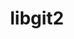 ---
title: "libgit2"
layout: cache
categories: [package, v0.19]
meta: {"versions": ["1.3.1"], "compilers": ["gcc@=11.1.0", "gcc@=7.3.1", "oneapi@=2022.1.0"], "oss": ["amzn2", "ubuntu20.04"], "platforms": ["linux"], "targets": ["x86_64", "x86_64_v3"], "stacks": ["e4s", "e4s-oneapi", "ml-cpu", "ml-cuda", "ml-rocm"], "num_specs": 3, "num_specs_by_stack": {"ml-cuda": 1, "ml-rocm": 1, "ml-cpu": 1, "e4s": 1, "e4s-oneapi": 1}}
spec_details: [{"hash": "ssguk5ctnbx2rmydzgy66t5ocls5jnxd", "compiler": "gcc@=7.3.1", "versions": ["1.3.1"], "os": "amzn2", "platform": "linux", "target": "x86_64_v3", "variants": ["build_system=cmake", "build_type=RelWithDebInfo", "~curl", "https=system", "~ipo", "+mmap", "+ssh"], "stacks": ["ml-cuda", "ml-rocm", "ml-cpu"], "size": "-", "tarball": "https://binaries.spack.io/releases/v0.19/build_cache/linux-amzn2-x86_64_v3/gcc-7.3.1/libgit2-1.3.1/linux-amzn2-x86_64_v3-gcc-7.3.1-libgit2-1.3.1-ssguk5ctnbx2rmydzgy66t5ocls5jnxd.spack"}, {"hash": "j7zrnglmdjlgxrzynt2p4uu7xnum3k5r", "compiler": "gcc@=11.1.0", "versions": ["1.3.1"], "os": "ubuntu20.04", "platform": "linux", "target": "x86_64", "variants": ["build_system=cmake", "build_type=RelWithDebInfo", "~curl", "https=system", "~ipo", "+mmap", "+ssh"], "stacks": ["e4s"], "size": "-", "tarball": "https://binaries.spack.io/releases/v0.19/build_cache/linux-ubuntu20.04-x86_64/gcc-11.1.0/libgit2-1.3.1/linux-ubuntu20.04-x86_64-gcc-11.1.0-libgit2-1.3.1-j7zrnglmdjlgxrzynt2p4uu7xnum3k5r.spack"}, {"hash": "whpdpy25jb5y72qijel7ueogkn2fzciy", "compiler": "oneapi@=2022.1.0", "versions": ["1.3.1"], "os": "ubuntu20.04", "platform": "linux", "target": "x86_64", "variants": ["build_system=cmake", "build_type=RelWithDebInfo", "~curl", "https=system", "~ipo", "+mmap", "+ssh"], "stacks": ["e4s-oneapi"], "size": "-", "tarball": "https://binaries.spack.io/releases/v0.19/build_cache/linux-ubuntu20.04-x86_64/oneapi-2022.1.0/libgit2-1.3.1/linux-ubuntu20.04-x86_64-oneapi-2022.1.0-libgit2-1.3.1-whpdpy25jb5y72qijel7ueogkn2fzciy.spack"}]
---